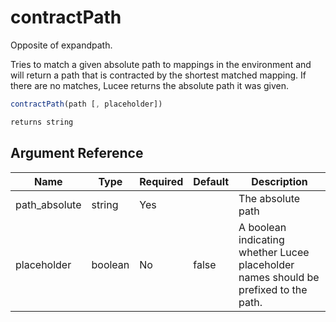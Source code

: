 # contractPath

Opposite of expandpath.

Tries to match a given absolute path to mappings in the environment and will return a path that is contracted by the shortest matched mapping. If there are no matches, Lucee returns the absolute path it was given.

```javascript
contractPath(path [, placeholder])
```

```javascript
returns string
```

## Argument Reference

| Name | Type | Required | Default | Description |
| --- | --- | --- | --- | --- |
| path_absolute | string | Yes |  | The absolute path |
| placeholder | boolean | No | false | A boolean indicating whether Lucee placeholder names should be prefixed to the path. |
